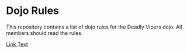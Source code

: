 Dojo Rules
==========

This repository contains a list of dojo rules for the Deadly Vipers dojo.
All members should read the rules.

[Link Text]("https://github.com/deadlyvipers")


